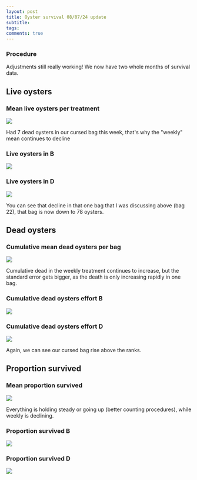 ```yaml
---
layout: post
title: Oyster survival 08/07/24 update
subtitle:
tags:
comments: true
---
```


### Procedure  

Adjustments still really working! We now have two whole months of survival data.

## Live oysters

### Mean live oysters per treatment

![](/post_images/20240807/meanlive.JPG)

Had 7 dead oysters in our cursed bag this week, that's why the "weekly" mean continues to decline

### Live oysters in B

![](/post_images/20240807/live_B.JPG)

### Live oysters in D

![](/post_images/20240807/live_D.JPG)

You can see that decline in that one bag that I was discussing above (bag 22), that bag is now down to 78 oysters.

## Dead oysters

### Cumulative mean dead oysters per bag

![](/post_images/20240807/meancumdead.JPG)

Cumulative dead in the weekly treatment continues to increase, but the standard error gets bigger, as the death is only increasing rapidly in one bag.

### Cumulative dead oysters effort B

![](/post_images/20240807/cumdead_B.JPG)


### Cumulative dead oysters effort D

![](/post_images/20240807/cumdead_D.JPG)

Again, we can see our cursed bag rise above the ranks.

## Proportion survived

### Mean proportion survived

![](/post_images/20240807/meanpropsurv.JPG)

Everything is holding steady or going up (better counting procedures), while weekly is declining.

### Proportion survived B

![](/post_images/20240807/propsurv_B.JPG)

### Proportion survived D

![](/post_images/20240807/propsurv_D.JPG)
